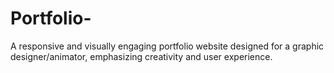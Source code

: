# Portfolio-
A responsive and visually engaging portfolio website designed for a graphic designer/animator, emphasizing creativity and user experience.
